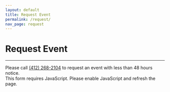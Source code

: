 ```yaml
---
layout: default
title: Request Event
permalink: /request/
nav_page: request
---
```


<h1 class="text-center pt-3"> Request Event </h1>

<hr class="bg-primary"/>

<noscript><style type="text/css">
.requestFormRow {
  display: none;
}
</style></noscript>
<form id="requestForm" class="col-12 col-md-10 col-lg-8 mx-auto mb-2 px-2" novalidate>
  <div class="row">
    <div class="alert alert-danger" role="alert">
      Please call <a href="tel:+14122682104" class="user-select-all">(412) 268-2104</a> to request an event with less than 48 hours notice.
    </div>
  </div>
  <noscript><div class="row">
    <div class="alert alert-warning" role="alert">
      This form requires JavaScript. Please enable JavaScript and refresh the page.
    </div>
  </div></noscript>
  <div class="row requestFormRow successHide">
    <div class="mb-3 gx-0">
      <div class="form-floating">
        <input type="text" name="event_name"  class="form-control requestFormInput" id="request_eventName" required placeholder="Event Name" disabled maxlength="50">
        <label for="request_eventName">Event Name</label>
        <div class="invalid-feedback"></div>
      </div>
    </div>
  </div>
  <div class="row mb-1 requestFormRow successHide">
    <div class="mb-3 gx-0">
      <div class="form-floating">
        <input type="text" name="organization" class="form-control requestFormInput" id="request_organization" required placeholder="Organization" aria-describedby="request_organization_help" disabled maxlength="75">
        <label for="request_organization">Organization</label>
        <div class="invalid-feedback"></div>
      </div>
      <div id="request_organization_help" class="form-text col-12 mb-3">
        <p>The hosting or sponsoring organization (i.e. who will be paying for our services)</p>
      </div>
    </div>
  </div>
  <div class="row mb-1 requestFormRow successHide">
    <div class="mb-3 gx-0">
      <div class="form-floating">
        <input type="text" pattern="[a-zA-Z0-9 .-]+" name="oracle_string" class="form-control requestFormInput" id="request_oracle_string" placeholder="FUNDSRC-FUNC-ACTIVITY-ORG-ENTITY" aria-describedby="request_oracle_string_help" disabled maxlength="75">
        <label for="request_oracle_string">Oracle String (if known)</label>
        <div class="invalid-feedback"></div>
      </div>
      <div id="request_oracle_string_help" class="form-text col-12 mb-3">
        <p>Student organizations and individuals should leave this field blank</p>
      </div>
    </div>
  </div>
  <div class="row requestFormRow successHide">
    <div class="mb-3 gx-0">
      <div class="form-floating">
        <input type="text" name="contact_name" class="form-control requestFormInput" id="request_contactName" required placeholder="Sam Abtek" required aria-describedby="request_contact_help" disabled pattern="\S+[ ]+\S+" minlength="3" maxlength="50">
        <label for="request_contactName">Contact Name (preferred and last)</label>
        <div class="invalid-feedback"></div>
      </div>
    </div>
  </div>
  <div class="row mb-1 requestFormRow successHide">
    <div class="mb-3 mb-md-0 col-md-6 gx-0 pe-md-2">
      <div class="form-floating">
        <input type="email" name="contact_email" class="form-control requestFormInput" id="request_contactEmail" required placeholder="name@andrew.cmu.edu" aria-describedby="request_contact_help" disabled>
        <label for="request_contactEmail">Contact Email</label>
        <div class="invalid-feedback"></div>
      </div>
    </div>
    <div class="mb-0 col-md-6 gx-0 ps-md-2">
      <div class="form-floating">
        <input type="tel" pattern="[ .()#+-ext]*(?:\d[ .()#+-ext]*){10,}" name="contact_phone" class="form-control requestFormInput" id="request_contactPhone" required placeholder="+1 412-268-2104" aria-describedby="request_contact_help" disabled>
        <label for="request_contactPhone">Contact Cell (+1 123-456-7890)</label>
        <div class="invalid-feedback"></div>
      </div>
    </div>
    <div id="request_contact_help" class="form-text col-12 mb-3 gx-0">
      <p>You will receive a confirmation email shortly after submitting this form</p>
    </div>
  </div>
  <div class="row requestFormRow successHide">
    <div class="mb-3 col-md-6 gx-0 pe-md-2">
      <div class="form-floating">
        <input type="date" name="start_date" class="form-control requestFormInput" id="request_startDate" required aria-describedby="request_time_help" disabled min="1973-01-01" value="1973-01-01">
        <label for="request_startDate">Start Date</label>
        <div class="invalid-feedback"></div>
      </div>
    </div>
    <div class="mb-3 col-md-6 gx-0 ps-md-2">
      <div class="form-floating">
        <input type="time" name="start_time" class="form-control requestFormInput" id="request_startTime" required aria-describedby="request_time_help" disabled step="300">
        <label for="request_startTime">Start Time</label>
        <div class="invalid-feedback"></div>
      </div>
    </div>
  </div>
  <div class="row mb-1 requestFormRow successHide">
    <div class="mb-3 mb-md-0 col-md-6 gx-0 pe-md-2">
      <div class="form-floating">
        <input type="date" name="end_date" class="form-control requestFormInput" id="request_endDate" required aria-describedby="request_time_help" disabled min="1973-01-01" value="1973-01-01">
        <label for="request_endDate">End Date</label>
        <div class="invalid-feedback"></div>
      </div>
    </div>
    <div class="mb-0 col-md-6 gx-0 ps-md-2">
      <div class="form-floating">
        <input type="time" name="end_time" class="form-control requestFormInput" id="request_endTime" required aria-describedby="request_time_help" disabled step="300">
        <label for="request_endTime">End Time</label>
        <div class="invalid-feedback"></div>
      </div>
    </div>
    <div id="request_time_help" class="form-text col-12 mb-3 gx-0">
      <p>If your dates and times are not yet finalized, please note them in the details section below.</p>
      <p><strong>Please submit only one request per event.</strong> If your event has multiple dates with multiple parts (i.e. rehearsals, multiple setup times, etc.), then please note the additional parts in the details box below.</p>
      <p><strong>Please try to allow for least one week advance notice of the event.</strong> Larger events require more lead time (usually 2 weeks or more). We recommend that you contact us as soon as possible to make sure we can fit you in our schedule, as we frequently work multiple events simultaneously and have limited staff and equipment. <strong>Events requested less than a week in advance may incur a small late fee. Events requested less than 48 hours in advance will incur a larger late fee.</strong></p>
      <p>Changes (venue, times, equipment needs, etc.) or cancellations to the event less than 48 hours before the show may not be possible or may incur an additional late notice fee.</p>
    </div>
  </div>
  <div class="row requestFormRow successHide">
    <div class="mb-3 gx-0">
      <div class="form-floating">
        <input type="text" name="location" class="form-control requestFormInput" id="request_location" required placeholder="Rangos" aria-describedby="request_location_help" disabled minlength="4" maxlength="50">
        <label for="request_location">Location/Venue</label>
        <div class="invalid-feedback"></div>
        <div id="request_location_help" class="form-text">
          <p>Please state the precise venue (i.e. "UC Rangos 1 through 3" instead of just "Rangos")</p>
          <p><strong>Please contact us before reserving a venue and confirming show time so that we can estimate the time required for our setup and teardown.</strong> Smaller shows may only require an hour for setup, but larger shows may require 8 hours or more. We need full access to the venue from the setup time through the end of our teardown, which can be for up to a few hours following the end of the show (depending on the complexity).</p>
        </div>
      </div>
    </div>
  </div>
  <div class="row mb-3 requestFormRow successHide">
    <div class="mb-3 gx-0">
      <div class="form-floating">
        <div class="form-text">
          <p>Please let us know if any of these components will be a part of your event (even if AB Tech is not providing them):</p>
        </div>
        <div class="form-check form-check-inline">
          <input class="form-check-input requestFormInput" type="checkbox" id="request_includes_cmu_media_services" name="includes[]" value="cmu_media_services">
          <label class="form-check-label" for="request_includes_cmu_media_services">CMU Media Services</label>
        </div>
        <div class="form-check form-check-inline">
          <input class="form-check-input requestFormInput" type="checkbox" id="request_includes_cmutv" name="includes[]" value="cmutv">
          <label class="form-check-label" for="request_includes_cmutv">cmuTV</label>
        </div>
        <div class="form-check form-check-inline">
          <input class="form-check-input requestFormInput" type="checkbox" id="request_includes_outside_av_vendors" name="includes[]" value="outside_av_vendors">
          <label class="form-check-label" for="request_includes_outside_av_vendors">Outside AV Vendors</label>
        </div>
        <div class="form-check form-check-inline">
          <input class="form-check-input requestFormInput" type="checkbox" id="request_includes_additional_staging" name="includes[]" value="additional_staging">
          <label class="form-check-label" for="request_includes_additional_staging">Additional Staging</label>
        </div>
        <div class="form-check form-check-inline">
          <input class="form-check-input requestFormInput" type="checkbox" id="request_includes_zoom" name="includes[]" value="zoom">
          <label class="form-check-label" for="request_includes_zoom">Zoom</label>
        </div>
        <div class="form-check form-check-inline">
          <input class="form-check-input requestFormInput" type="checkbox" id="request_includes_live_streaming" name="includes[]" value="live_streaming">
          <label class="form-check-label" for="request_includes_live_streaming">Live Streaming</label>
        </div>
        <div class="form-check form-check-inline">
          <input class="form-check-input requestFormInput" type="checkbox" id="request_includes_recording" name="includes[]" value="recording">
          <label class="form-check-label" for="request_includes_recording">Recording</label>
        </div>
        <div class="form-check form-check-inline">
          <input class="form-check-input requestFormInput" type="checkbox" id="request_includes_presentation_slides" name="includes[]" value="presentation_slides">
          <label class="form-check-label" for="request_includes_presentation_slides">Presentation Slides</label>
        </div>
        <div class="form-check form-check-inline">
          <input class="form-check-input requestFormInput" type="checkbox" id="request_includes_video_playback" name="includes[]" value="video_playback">
          <label class="form-check-label" for="request_includes_video_playback">Video Playback</label>
        </div>
        <div class="form-check form-check-inline">
          <input class="form-check-input requestFormInput" type="checkbox" id="request_includes_non_cmu_affiliates_performing" name="includes[]" value="non_cmu_affiliates_performing">
          <label class="form-check-label" for="request_includes_non_cmu_affiliates_performing">Non-CMU Affiliates Performing</label>
        </div>
      </div>
    </div>
  </div>
  <div class="row requestFormRow successHide">
    <div class="mb-3 gx-0">
      <div class="form-floating">
        <textarea name="details"  class="form-control requestFormInput" required placeholder="Details" id="request_details" style="height: 200px" aria-describedby="request_details_help" disabled></textarea>
        <label for="request_details">Details</label>
        <div class="invalid-feedback"></div>
        <div id="request_details_help" class="form-text">Please be sure to include:
          <ul>
            <li><strong>Event type:</strong> Describe the details of the event/show/activity so we can provide the right equipment and staff</li>
            <li><strong>Estimated timings:</strong> for the event and setup time, or if your event spans multiple days</li>
            <li><strong>Technical riders and contracts:</strong> If performers have provided you with technical "riders" or requirements in their contract, it is best for us to have a copy of these to ensure they are met. Additionally, contact information for the performer is often useful if we need to request a clarification on technical requirements.</li>
            <li><strong>Files:</strong> If you need to share any files with us, please reply to the confirmation email with the attachments. Alternatively, we can provide a Carnegie Mellon Google Shared Drive folder.</li>
            <li><strong>Any other relevant information or special requests</strong></li>
          </ul>
        </div>
      </div>
    </div>
  </div>
  <div class="row requestFormRow">
    <div class="gx-0">
      <div id="requestForm_error" class="alert alert-danger" role="alert" style="display: none">An error has occurred. Please try again later or send your request to <a href="mailto:abtech@andrew.cmu.edu" class="user-select-all">abtech@andrew.cmu.edu</a>.</div>
      <div id="requestForm_bad_request" class="alert alert-warning" role="alert" style="display: none"><strong>There was an issue with your request; please correct the issue and try again:</strong><br> <span id="requestForm_bad_request_msg"></span></div>
      <div id="requestForm_invalid" class="alert alert-danger" role="alert" style="display: none">Some fields are not complete; please see the items above marked in red. Please correct them and try again.</div>
      <div id="requestForm_success" class="alert alert-success" role="alert" style="display: none">Event successfully requested! Please check your email and spam shortly for a confirmation.</div>
    </div>
  </div>
  <div class="row requestFormRow">
    <div class="gx-0">
      <button id="request_submit" type="submit" class="btn btn-primary requestFormInput" disabled>
        <span id="request_spinner" class="spinner-border spinner-border-sm" role="status" aria-hidden="true"></span>
        Submit Request
      </button>
      <a id="request_another" class="btn btn-primary" href="{{ '/request/' | relative_url }}" style="display: none">Request Another Event</a>
    </div>
  </div>
</form>

<script type="text/javascript">
  var request_form_disabled = true
  var formInputs = document.getElementsByClassName('requestFormInput')
  var formSuccessHide = document.getElementsByClassName('successHide')
  var formAlertError = document.getElementById('requestForm_error')
  var formAlertBadRequest = document.getElementById('requestForm_bad_request')
  var formAlertSuccess = document.getElementById('requestForm_success')
  var formAlertBadRequestMsg = document.getElementById('requestForm_bad_request_msg')
  var formAlertInvalid = document.getElementById('requestForm_invalid')
  var formRequestSubmit = document.getElementById('request_submit')
  var formRequestAnother = document.getElementById('request_another')
  var formRequestSpinner = document.getElementById('request_spinner')
  var form = document.getElementById('requestForm')
  var formStartDate = document.getElementById("request_startDate")
  var formStartTime = document.getElementById("request_startTime")
  var formEndDate = document.getElementById("request_endDate")
  var formEndTime = document.getElementById("request_endTime")
  form.addEventListener('submit', request_form_submit)

  function checkEventEnd () {
    var startDate = formStartDate.value
    var startTime = formStartTime.value
    var endDate = formEndDate.value
    var endTime = formEndTime.value
    var start = new Date(startDate + " " + startTime)
    var end = new Date(endDate + " " + endTime)
    msg = ''
    if (end <= start) {
      msg = 'End date and time must be after start date and time.'
    }
    formEndDate.setCustomValidity(msg)
    formEndTime.setCustomValidity(msg)
  }

  function request_form_show_validation (event) {
    checkEventEnd()
    Array.prototype.slice.call(formInputs).forEach(input => {
      let nextSibling = input.nextSibling
      while (nextSibling) {
        if (nextSibling.nodeType == Node.ELEMENT_NODE && nextSibling.classList.contains('invalid-feedback')) {
          nextSibling.innerHTML = input.validationMessage
          break
        }
        nextSibling = nextSibling.nextSibling
      }
    })
  }

  form.addEventListener('input', request_form_show_validation)
  form.addEventListener('submit', request_form_show_validation)

  function request_form_submit(event) {
    event.preventDefault()
    if (request_form_disabled === false) {
      if (!form.checkValidity()) {
        event.stopPropagation()
        form.classList.add('was-validated')
        form.querySelector(':invalid').focus()
        formAlertInvalid.style.display = 'block'
        return
      }
      form.classList.add('was-validated')
      form_disable()
      var request = new XMLHttpRequest()
      request.open('POST', '{% if jekyll.environment == "development" %}{{ 'http://localhost:3000/eventrequest' | relative_url }}{% else %}{{ '/eventrequest' | relative_url }}{% endif %}', true)
      request.setRequestHeader('Content-Type', 'application/x-www-form-urlencoded; charset=UTF-8')
      request.onreadystatechange = function request_form_status() {
        if (request.readyState === 4) {
          if (request.status === 200) {
            formAlertSuccess.style.display = 'block'
            formRequestSubmit.style.display = 'none'
            formRequestSpinner.style.display = 'none'
            for (var i = 0; i < formSuccessHide.length; i++) formSuccessHide[i].style.display = 'none'
            form.reset()
            formRequestAnother.style.display = ''
          } else if (request.status >= 400 && request.status < 500) {
            jsonMsg = []
            try {
              jsonMsg = JSON.parse(request.response)
            } catch (err) {
              formAlertError.style.display = 'block'
              form_ready()
            }
            if (jsonMsg.length > 0) {
              msg = '<ul>'
              jsonMsg.forEach(item => {
                el = document.createElement('li')
                el.appendChild(document.createTextNode(item))
                msg += el.outerHTML
              })
              msg += '</ul>'
              formAlertBadRequestMsg.innerHTML = msg
              formAlertBadRequest.style.display = 'block'
              form_ready()
            }
          } else {
            formAlertError.style.display = 'block'
            form_ready()
          }
        }
      }
      formDataPairs = []
      for (var i = 0; i < formInputs.length; i++) {
        let includeThisInput = true
        console.log(formInputs[i].tagName, formInputs[i].type)
        if (formInputs[i] instanceof HTMLInputElement && formInputs[i].type === 'checkbox' && formInputs[i].checked === false) {
          includeThisInput = false
        }
        if (includeThisInput) {
          formDataPairs.push(encodeURIComponent(formInputs[i].name) + '=' + encodeURIComponent(formInputs[i].value))
        }
      }
      var urlEncodedData = formDataPairs.join('&').replace(/%20/g, '+')
      request.send(urlEncodedData);
    }
  }

  function form_ready() {
    formRequestSpinner.style.display = 'none'
    request_form_disabled = false
    for (var i = 0; i < formInputs.length; i++) formInputs[i].disabled = false
    form.disabled = false
  }

  function form_disable() {
    formRequestSpinner.style.display = ''
    for (var i = 0; i < formInputs.length; i++) formInputs[i].disabled = true
    form.disabled = true
    formAlertError.style.display = 'none'
    formAlertBadRequest.style.display = 'none'
    formAlertSuccess.style.display = 'none'
    formAlertInvalid.style.display = 'none'
    formAlertBadRequestMsg.innerHTML = ""
  }

  if (document.readyState != 'loading') form_ready()
  else document.addEventListener('DOMContentLoaded', form_ready)
</script>
